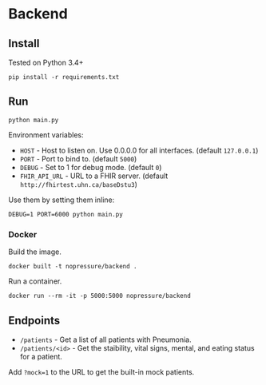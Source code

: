 # Backend

## Install

Tested on Python 3.4+

```
pip install -r requirements.txt
```

## Run

```
python main.py
```

Environment variables:

- `HOST` - Host to listen on. Use 0.0.0.0 for all interfaces. (default `127.0.0.1`)
- `PORT` - Port to bind to. (default `5000`)
- `DEBUG` - Set to 1 for debug mode. (default `0`)
- `FHIR_API_URL` - URL to a FHIR server. (default `http://fhirtest.uhn.ca/baseDstu3`)

Use them by setting them inline:

```
DEBUG=1 PORT=6000 python main.py
```

### Docker

Build the image.

```
docker built -t nopressure/backend .
```

Run a container.

```
docker run --rm -it -p 5000:5000 nopressure/backend
```

## Endpoints

- `/patients` - Get a list of all patients with Pneumonia.
- `/patients/<id>` - Get the staibility, vital signs, mental, and eating status for a patient.

Add `?mock=1` to the URL to get the built-in mock patients.
